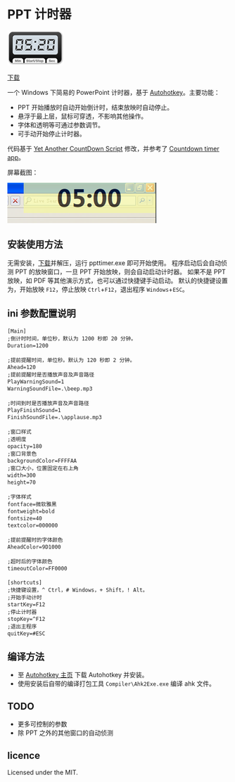 # PPT 计时器
![ppttimer](ppttimer.png)

[下载](https://github.com/old9/ppttimer/releases)

一个 Windows 下简易的 PowerPoint 计时器，基于 [Autohotkey](http://autohotkey.com)。主要功能：
* PPT 开始播放时自动开始倒计时，结束放映时自动停止。
* 悬浮于最上层，鼠标可穿透，不影响其他操作。
* 字体和透明等可通过参数调节。
* 可手动开始停止计时器。

代码基于 [Yet Another CountDown Script](http://www.autohotkey.com/board/topic/19679-yet-another-countdown-script/) 修改，并参考了 [Countdown timer app](http://www.autohotkey.com/board/topic/57463-countdown-timer-app/)。

屏幕截图：

![Screenshot](screenshot.png)

## 安装使用方法

无需安装，[下载](https://github.com/old9/ppttimer/releases)并解压，运行 ppttimer.exe 即可开始使用。
程序启动后会自动侦测 PPT 的放映窗口，一旦 PPT 开始放映，则会自动启动计时器。
如果不是 PPT 放映，如 PDF 等其他演示方式，也可以通过快捷键手动启动。
默认的快捷键设置为，开始放映 `F12`，停止放映 `Ctrl`+`F12`，退出程序 `Windows`+`ESC`。

## ini 参数配置说明

```
[Main]
;倒计时时间，单位秒，默认为 1200 秒即 20 分钟。
Duration=1200

;提前提醒时间，单位秒。默认为 120 秒即 2 分钟。
Ahead=120
;提前提醒时是否播放声音及声音路径
PlayWarningSound=1
WarningSoundFile=.\beep.mp3

;时间到时是否播放声音及声音路径
PlayFinishSound=1
FinishSoundFile=.\applause.mp3

;窗口样式
;透明度
opacity=180
;窗口背景色
backgroundColor=FFFFAA
;窗口大小，位置固定在右上角
width=300
height=70

;字体样式
fontface=微软雅黑
fontweight=bold
fontsize=40
textcolor=000000

;提前提醒时的字体颜色
AheadColor=9D1000

;超时后的字体颜色
timeoutColor=FF0000

[shortcuts]
;快捷键设置，^ Ctrl，# Windows，+ Shift，! Alt。
;开始手动计时
startKey=F12
;停止计时器
stopKey=^F12
;退出主程序
quitKey=#ESC
```

## 编译方法
* 至 [Autohotkey 主页](https://autohotkey.com) 下载 Autohotkey 并安装。
* 使用安装后自带的编译打包工具 `Compiler\Ahk2Exe.exe` 编译 ahk 文件。

## TODO

* 更多可控制的参数
* 除 PPT 之外的其他窗口的自动侦测

## licence

Licensed under the MIT.